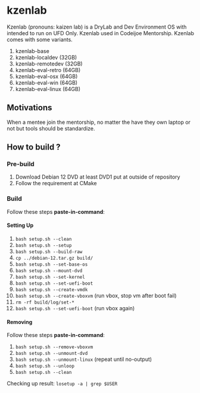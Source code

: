 # kzenlab
Kzenlab (pronouns: kaizen lab) is a DryLab and Dev Environment OS with intended to run on UFD Only. Kzenlab used in Codeijoe Mentorship. Kzenlab comes with some variants.

1. kzenlab-base
2. kzenlab-localdev   (32GB)
3. kzenlab-remotedev  (32GB)
4. kzenlab-eval-retro (64GB) 
5. kzenlab-eval-osx (64GB)
6. kzenlab-eval-win (64GB)
7. kzenlab-eval-linux (64GB)

## Motivations
When a mentee join the mentorship, no matter the have they own laptop or not but tools should be standardize.

## How to build ?
### Pre-build
1. Download Debian 12 DVD at least DVD1 put at outside of repository
2. Follow the requirement at CMake

### Build
Follow these steps __paste-in-command__:
#### Setting Up
1. `bash setup.sh --clean`
2. `bash setup.sh --setup`
3. `bash setup.sh --build-raw`
4. `cp ../debian-12.tar.gz build/`
5. `bash setup.sh --set-base-os`
6. `bash setup.sh --mount-dvd`
7. `bash setup.sh --set-kernel`
8. `bash setup.sh --set-uefi-boot`
9. `bash setup.sh --create-vmdk`
10. `bash setup.sh --create-vboxvm`
    (run vbox, stop vm after boot fail)
11. `rm -rf build/log/set-*` 
12. `bash setup.sh --set-uefi-boot`
	(run vbox again)

#### Removing
Follow these steps __paste-in-command__:
1. `bash setup.sh --remove-vboxvm`
2. `bash setup.sh --unmount-dvd`
3. `bash setup.sh --unmount-linux` 
	(repeat until no-output)
4. `bash setup.sh --unloop`
5. `bash setup.sh --clean`

Checking up result:
`losetup -a | grep $USER`
